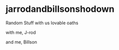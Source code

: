 jarrodandbillsonshodown
=======================

Random Stuff with us lovable oaths

with me, J-rod

and me, Billson
